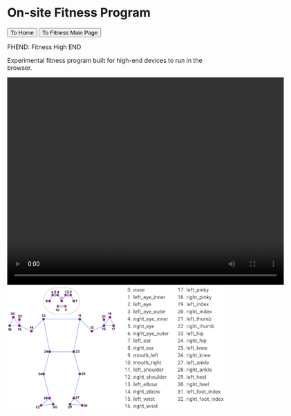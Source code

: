 <html>
    <head>
        <meta charset="utf-8">
        <meta http-equiv="X-UA-Compatible" content="IE=edge">
        <title>FHEND - adamgulde.github.io</title>
        <meta name="description" content="">
        <meta name="viewport" content="width=device-width, initial-scale=1">
        <link rel="stylesheet" href="">
        <script src="https://cdn.jsdelivr.net/npm/@mediapipe/camera_utils/camera_utils.js" crossorigin="anonymous"></script>
        <script src="https://cdn.jsdelivr.net/npm/@mediapipe/control_utils/control_utils.js" crossorigin="anonymous"></script>
        <script src="https://cdn.jsdelivr.net/npm/@mediapipe/control_utils_3d/control_utils_3d.js" crossorigin="anonymous"></script>
        <script src="https://cdn.jsdelivr.net/npm/@mediapipe/drawing_utils/drawing_utils.js" crossorigin="anonymous"></script>
        <script src="https://cdn.jsdelivr.net/npm/@mediapipe/pose/pose.js" crossorigin="anonymous"></script>
    </head>
    <body>
        <!--[if lt IE 7]>
            <p class="browsehappy">You are using an <strong>outdated</strong> browser. Please <a href="#">upgrade your browser</a> to improve your experience.</p>
        <![endif]-->
        <h1>On-site Fitness Program</h1>
        <button onclick="location.href='https://adamgulde.github.io'" type="button">To Home</button>
        <button onclick="location.href='https://adamgulde.github.io/fitness'" type="button">To Fitness Main Page</button>
        <p>FHEND: Fitness High END</p>
        <p>Experimental fitness program built for high-end devices to run in the browser.</p>
        <video id="video" width="640" height="480" autoplay></video>
        <canvas class="output_canvas" width="640" height="480"></canvas>
        <img src="pose_tracking_full_body_landmarks.png" alt="Pose reference image">
        <div class="landmark-grid-container"></div>
        <script src="" async defer></script>
        <script type="module">
            let video = document.querySelector("#video");
            const videoElement = document.querySelector("#video");
            const canvasElement = document.getElementsByClassName('output_canvas')[0];
            const canvasCtx = canvasElement.getContext('2d');
            const landmarkContainer = document.getElementsByClassName('landmark-grid-container')[0];
            const grid = new LandmarkGrid(landmarkContainer);
            function onResults(results) {
              if (!results.poseLandmarks) {
                grid.updateLandmarks([]);
                return;
              }
              canvasCtx.save();
              canvasCtx.clearRect(0, 0, canvasElement.width, canvasElement.height);
              // canvasCtx.drawImage(results.segmentationMask, 0, 0,
              //                    canvasElement.width, canvasElement.height);
              // Only overwrite existing pixels.
                canvasCtx.globalCompositeOperation = 'source-in';
                canvasCtx.fillStyle = '#00FF00';
                canvasCtx.fillRect(0, 0, canvasElement.width, canvasElement.height);
              // Only overwrite missing pixels.
              canvasCtx.globalCompositeOperation = 'destination-atop';
              canvasCtx.drawImage(
                  results.image, 0, 0, canvasElement.width, canvasElement.height);
              canvasCtx.globalCompositeOperation = 'source-over';
              drawConnectors(canvasCtx, results.poseLandmarks, POSE_CONNECTIONS,
                             {color: '#00FF00', lineWidth: 4});
              drawLandmarks(canvasCtx, results.poseLandmarks,
                            {color: '#FF0000', lineWidth: 2});
              canvasCtx.restore();
              grid.updateLandmarks(results.poseWorldLandmarks);
            }
                const pose = new Pose({locateFile: (file) => {
                return `https://cdn.jsdelivr.net/npm/@mediapipe/pose/${file}`;
                }});
                pose.setOptions({
                modelComplexity: 1,
                smoothLandmarks: true,
                enableSegmentation: true,
                smoothSegmentation: true,
                minDetectionConfidence: 0.5,
                minTrackingConfidence: 0.5
                });
                pose.onResults(onResults);
                const camera = new Camera(videoElement, {
                onFrame: async () => {
                    await pose.send({image: videoElement});
                },
                width: 320,
                height: 240
                });
                camera.start();
            </script>
    </body>
</html>
